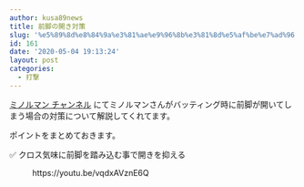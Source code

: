 ```yaml
---
author: kusa89news
title: 前脚の開き対策
slug: '%e5%89%8d%e8%84%9a%e3%81%ae%e9%96%8b%e3%81%8d%e5%af%be%e7%ad%96'
id: 161
date: '2020-05-04 19:13:24'
layout: post
categories:
  - 打撃
---
```


[ミノルマン チャンネル](https://www.youtube.com/channel/UCZ7wA1SgkVC4-_fi8Aj9gRQ) にてミノルマンさんがバッティング時に前脚が開いてしまう場合の対策について解説してくれてます。

ポイントをまとめておきます。

✅ クロス気味に前脚を踏み込む事で開きを抑える

<figure class="wp-block-embed-youtube wp-block-embed is-type-video is-provider-youtube wp-embed-aspect-16-9 wp-has-aspect-ratio">

<div class="wp-block-embed__wrapper">https://youtu.be/vqdxAVznE6Q</div>

</figure>